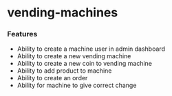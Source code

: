 # vending-machines
### Features
- Ability to create a machine user in admin dashboard
- Ability to create a new vending machine
- Ability to create a new coin to vending machine
- Ability to add product to machine
- Ability to create an order
- Ability for machine to give correct change